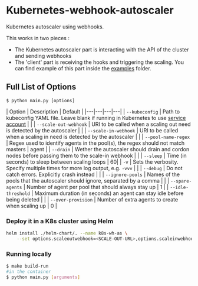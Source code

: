 # Kubernetes-webhook-autoscaler

Kubernetes autoscaler using webhooks.

This works in two pieces :
- The Kubernetes autoscaler part is interacting with the API of the cluster and sending webhooks 
- The 'client' part is receiving the hooks and triggering the scaling. You can find example of this part inside the [examples](/examples) folder.

## Full List of Options

```
$ python main.py [options]
```
| Option | Description | Default |
|---|---|---|---|
| `--kubeconfig` | Path to kubeconfig YAML file. Leave blank if running in Kubernetes to use [service account](http://kubernetes.io/docs/user-guide/service-accounts/) | |
| `--scale-out-webhook` | URI to be called when a scaling out need is detected by the autoscaler | |
| `--scale-in-webhook` | URI to be called when a scaling in need is detected by the autoscaler | |
| `--pool-name-regex` | Regex used to identify agents in the pool(s), the regex should not match masters | agent |
| `--drain` | Wether the autoscaler should drain and cordon nodes before passing them to the scale-in webhook | |
| `--sleep` | Time (in seconds) to sleep between scaling loops | 60|
| `-v` | Sets the verbosity. Specify multiple times for more log output, e.g. `-vvv` | |
| `--debug` | Do not catch errors. Explicitly crash instead | |
| `--ignore-pools` | Names of the pools that the autoscaler should ignore, separated by a comma | |
| `--spare-agents` | Number of agent per pool that should always stay up | 1 |
| `--idle-threshold` | Maximum duration (in seconds) an agent can stay idle before being deleted | |
| `--over-provision` | Number of extra agents to create when scaling up | 0 |

### Deploy it in a K8s cluster using Helm

```bash
helm install ./helm-chart/. --name k8s-wh-as \
    --set options.scaleoutwebhook=<SCALE-OUT-URL>,options.scaleinwebhook=<SCALE-OUT-URL>,options.poolnameregex=<REGEX-NODES-TO-WATCH> stable/kubernetes-webhook-autoscaler
```

### Running locally

```bash
$ make build-run
#in the container
$ python main.py [arguments]
```